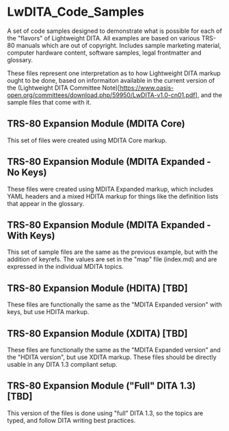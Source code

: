 # LwDITA_Code_Samples
A set of code samples designed to demonstrate what is possible for each of the "flavors" of Lightweight DITA. All examples are based on various TRS-80 manuals which are out of copyright. Includes sample marketing material, computer hardware content, software samples, legal frontmatter and glossary.

These files represent one interpretation as to how Lightweight DITA markup ought to be done, based on informaiton available in the current version of the (Lightweight DITA Committee Note)[https://www.oasis-open.org/committees/download.php/59950/LwDITA-v1.0-cn01.pdf], and the sample files that come with it.  

## TRS-80 Expansion Module (MDITA Core)
This set of files were created using MDITA Core markup. 

## TRS-80 Expansion Module (MDITA Expanded - No Keys) 
These files were created using MDITA Expanded markup, which includes YAML headers and a mixed HDITA markup for things like the definition lists that appear in the glossary. 

## TRS-80 Expansion Module (MDITA Expanded - With Keys) 
This set of sample files are the same as the previous example, but with the addition of keyrefs. The values are set in the "map" file (index.md) and are expressed in the individual MDITA topics.

## TRS-80 Expansion Module (HDITA) [TBD]
These files are functionally the same as the "MDITA Expanded version" with keys, but use HDITA markup.

## TRS-80 Expansion Module (XDITA) [TBD]
These files are functionally the same as the "MDITA Expanded version" and the "HDITA version", but use XDITA markup. These files should be directly usable in any DITA 1.3 compliant setup.

## TRS-80 Expansion Module ("Full" DITA 1.3) [TBD]
This version of the files is done using "full" DITA 1.3, so the topics are typed, and follow DITA writing best practices.
